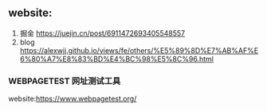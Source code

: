 ## website:
1. 掘金 https://juejin.cn/post/6911472693405548557
2. blog https://alexwjj.github.io/views/fe/others/%E5%89%8D%E7%AB%AF%E6%80%A7%E8%83%BD%E4%BC%98%E5%8C%96.html


### WEBPAGETEST 网址测试工具
website:https://www.webpagetest.org/
